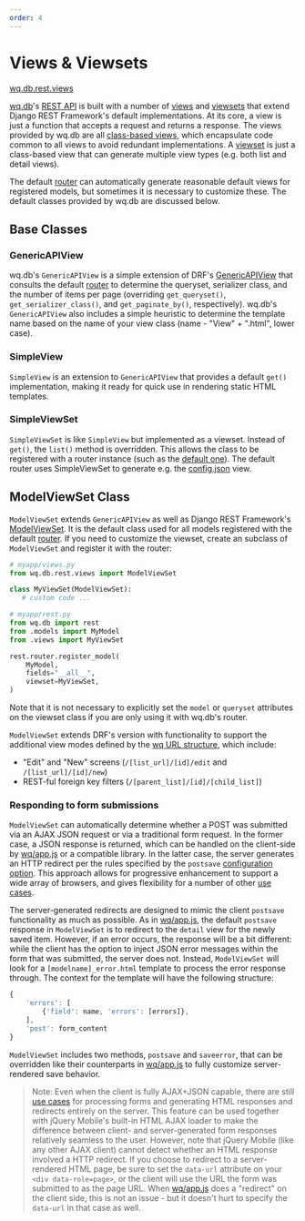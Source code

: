 ```yaml
---
order: 4
---
```


Views & Viewsets
========

[wq.db.rest.views]

[wq.db]'s [REST API] is built with a number of [views] and [viewsets] that extend Django REST Framework's default implementations.  At its core, a view is just a function that accepts a request and returns a response.  The views provided by wq.db are all [class-based views], which encapsulate code common to all views to avoid redundant implementations.  A [viewset] is just a class-based view that can generate multiple view types (e.g. both list and detail views).

The default [router] can automatically generate reasonable default views for registered models, but sometimes it is necessary to customize these.  The default classes provided by wq.db are discussed below.

## Base Classes
### GenericAPIView

wq.db's `GenericAPIView` is a simple extension of DRF's [GenericAPIView] that consults the default [router] to determine the queryset, serializer class, and the number of items per page (overriding `get_queryset()`, `get_serializer_class()`, and `get_paginate_by()`, respectively).  wq.db's `GenericAPIView` also includes a simple heuristic to determine the template name based on the name of your view class (name - "View" + ".html", lower case).

### SimpleView
`SimpleView` is an extension to `GenericAPIView` that provides a default `get()` implementation, making it ready for quick use in rendering static HTML templates.

### SimpleViewSet
`SimpleViewSet` is like `SimpleView` but implemented as a viewset.  Instead of `get()`, the `list()` method is overridden.  This allows the class to be registered with a router instance (such as the [default one]).  The default router uses SimpleViewSet to generate e.g. the [config.json] view.

## ModelViewSet Class

`ModelViewSet` extends `GenericAPIView` as well as Django REST Framework's [ModelViewSet].  It is the default class used for all models registered with the default [router].  If you need to customize the viewset, create an subclass of `ModelViewSet` and register it with the router:

```python
# myapp/views.py
from wq.db.rest.views import ModelViewSet

class MyViewSet(ModelViewSet):
   # custom code ...
```

```python
# myapp/rest.py
from wq.db import rest
from .models import MyModel
from .views import MyViewSet

rest.router.register_model(
    MyModel,
    fields="__all__",
    viewset=MyViewSet,
)
```
Note that it is not necessary to explicitly set the `model` or `queryset` attributes on the viewset class if you are only using it with wq.db's router.

`ModelViewSet` extends DRF's version with functionality to support the additional view modes defined by the [wq URL structure], which include:

  * "Edit" and "New" screens (`/[list_url]/[id]/edit` and `/[list_url]/[id]/new`)
  * REST-ful foreign key filters (`/[parent_list]/[id]/[child_list]`)

### Responding to form submissions

`ModelViewSet` can automatically determine whether a POST was submitted via an AJAX JSON request or via a traditional form request.  In the former case, a JSON response is returned, which can be handled on the client-side by [wq/app.js] or a compatible library.   In the latter case, the server generates an HTTP redirect per the rules specified by the `postsave` [configuration option].  This approach allows for progressive enhancement to support a wide array of browsers, and gives flexibility for a number of other [use cases].

The server-generated redirects are designed to mimic the client `postsave` functionality as much as possible.  As in [wq/app.js], the default `postsave` response in `ModelViewSet` is to redirect to the `detail` view for the newly saved item.  However, if an error occurs, the response will be a bit different: while the client has the option to inject JSON error messages within the form that was submitted, the server does not.  Instead, `ModelViewSet` will look for a `[modelname]_error.html` template to process the error response through.  The context for the template will have the following structure:

```javascript
{
    'errors': [
        {'field': name, 'errors': [errors]},
    ],
    'post': form_content
}
```

`ModelViewSet` includes two methods, `postsave` and `saveerror`, that can be overridden like their counterparts in [wq/app.js] to fully customize server-rendered save behavior.

> Note: Even when the client is fully AJAX+JSON capable, there are still [use cases] for processing forms and generating HTML responses and redirects entirely on the server.  This feature can be used together with jQuery Mobile's built-in HTML AJAX loader to make the difference between client- and server-generated form responses relatively seamless to the user.  However, note that jQuery Mobile (like any other AJAX client) cannot detect whether an HTML response involved a HTTP redirect.  If you choose to redirect to a server-rendered HTML page, be sure to set the `data-url` attribute on your `<div data-role=page>`, or the client will use the URL the form was submitted to as the page URL.  When [wq/app.js] does a "redirect" on the client side, this is not an issue - but it doesn't hurt to specify the `data-url` in that case as well.

[wq.db.rest.views]: https://github.com/wq/wq.db/blob/master/rest/views.py
[wq.db]: https://wq.io/wq.db
[REST API]: https://wq.io/docs/about-rest
[views]: http://www.django-rest-framework.org/api-guide/views/
[viewsets]: http://www.django-rest-framework.org/api-guide/viewsets/
[viewset]: http://www.django-rest-framework.org/api-guide/viewsets/
[router]: https://wq.io/docs/router
[default one]: https://wq.io/docs/router
[class-based views]: https://docs.djangoproject.com/en/1.7/topics/class-based-views/
[GenericAPIView]: http://www.django-rest-framework.org/api-guide/generic-views/#genericapiview
[config.json]: https://wq.io/docs/config
[ModelViewSet]: http://www.django-rest-framework.org/api-guide/viewsets/#modelviewset
[wq URL structure]: https://wq.io/docs/url-structure
[configuration option]: https://wq.io/docs/config
[wq/app.js]: https://wq.io/docs/app-js
[use cases]: https://wq.io/docs/templates
